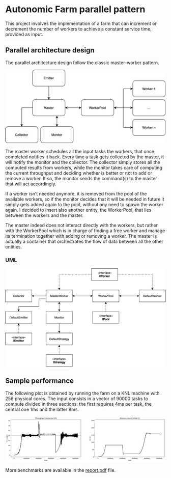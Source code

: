 # Autonomic Farm parallel pattern

This project involves the implementation of a farm that can increment or decrement the number of workers to achieve a constant service time, provided as input.

## Parallel architecture design

The parallel architecture design follow the classic master-worker pattern.

![arch](./images/parallel-architecture.png)

The master worker schedules all the input tasks the workers, that once completed notifies it back. 
Every time a task gets collected by the master, it will notify the monitor and the collector. The collector simply stores all the computed results from workers, while the monitor takes care of computing the current throughput and deciding whether is better or not to add or remove a worker. If so, the monitor sends the command(s) to the master that will act accordingly. 

If a worker isn’t needed anymore, it is removed from the pool of the available workers, so if the monitor decides that it will be needed in future it simply gets added again to the pool, without any need to spawn the worker again. I decided to insert also another entity, the WorkerPool, that lies between the workers and the master. 

The master indeed does not interact directly with the workers, but rather with the WorkerPool which is in charge of finding a free worker and manage its termination together with adding or removing a worker. The master is actually a container that orchestrates the flow of data between all the other entities.

### UML

![uml](./images/implementation-uml.png)

## Sample performance 

The following plot is obtained by running the farm on a KNL machine with 256 physical cores. The input consists in a vector of 90000 tasks to compute divided in three sections: the first requires 4ms per task, the central one 1ms and the latter 8ms.

![uml](./images/default-1-20.png)

More benchmarks are available in the [report.pdf](./report.pdf) file.